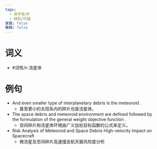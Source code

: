 ```yaml
---
tags:
  - 首字母/M
  - 级别/托福
掌握: false
模糊: false
---
```

# 词义
- #词性/n  流星体
# 例句
- And even smaller type of interplanetary debris is the meteoroid .
	- 甚至更小的太阳系内的碎片也是流星体。
- The space debris and meteoroid environment are defined followed by the formulation of the general weight objective function .
	- 空间碎片和流星体环境由广义加权目标函数的公式来定义。
- Risk Analysis of Meteoroid and Space Debris High-velocity Impact on Spacecraft
	- 微流星及空间碎片高速撞击航天器风险度分析
